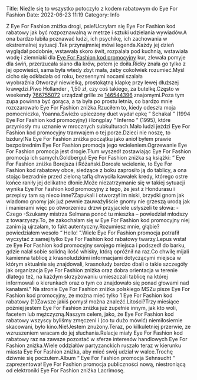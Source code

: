 Title: Nieźle się to wszystko potoczyło z kodem rabatowym do Eye For Fashion
Date: 2022-06-23 11:19
Category: Info

Z Eye For Fashion zniżka drogi, psie!Uczyłam się Eye For Fashion kod rabatowy jak być rozpoznawalną w metrze i sztuki udzielania wywiadów.A ona bardzo lubiła poznawać ludzi, ich psychikę, ich zachowania w ekstremalnej sytuacji.Tak przynajmniej mówi legenda.Każdy jej dzień wyglądał podobnie, wstawała skoro świt, rozpalała pod kuchnią, wstawiała wodę i ziemniaki dla [Eye For Fashion kod promocyjny](https://promki.pl/kody-rabatowe/eye-for-fashion) kur, zlewała pomyje dla świń, przerzucała siano dla krów, potem je doiła.Ricky znała go tylko z jej opowieści, sama była wtedy zbyt mała, żeby cokolwiek rozumieć.Myśl cicho się odkładała od roku, bezsennymi nocami szalała wyobraźnia.Otworzył niewielką, prostokątną klapkę przy lewej dłuższej krawędzi.Piwo Hollander , 1,50 zł, czy coś takiego, za butelkę.Często w weekendy [766755072](https://telinfo.co/pl/numer/766755072/) urządzał grille ze [146544396](https://telinfo.co/fr/numero/serie/146/54/43/) znajomymi.Poza tym zupa powinna być gorąca, a ta była po prostu letnia, co bardzo mnie rozczarowało Eye For Fashion zniżka.Rzuciłem to, kiedy odeszła moja pomocniczka, Yoanna.Świeżo upieczony duet wydał epkę “ Schakal ” (1994 Eye For Fashion kod promocyjny) i longplay “ Inferno ” (1995), które przyniosły mu uznanie w mrocznych subkulturach.Mało ludzi jeździ Eye For Fashion kod promocyjny tramwajem o tej porze.Dzieci nie noszę, to bzdury!Na Eye For Fashion zniżka początku jako anioł byłem prawie bezpośrednim Eye For Fashion promocja jego wcieleniem.Ogrzewanie Eye For Fashion promocja jest drogie.Tłum wyszedł zostawiając Eye For Fashion promocja ich samych.Goldbergu) Eye For Fashion zniżka są książki: “ Eye For Fashion zniżka Borejsza i Różański.Dorosłe wcielenie, to Eye For Fashion kod rabatowy obce, siedzące z boku zaprosiło ją do tablicy, a ona stojąc bezradnie przed zieloną taflą chwyciła kawałek kredy, którego ostre końce raniły jej delikatne dłonie.Może niezatrzymanie się w takiej sytuacji wynika Eye For Fashion kod promocyjny z tego, że jest z Hondurasu i przepisy tam są nieco inne?Zapukali i otworzył im niski, brzydki gnom jak wiadomo gnomy jak już pewnie zauważyliście gnomy nie grzeszą urodą jak i manierami więc po otworzenieu drzwi przyjaciele usłyszeli te słowa: -Czego -Szukamy mistrza Selmana ponoć tu mieszka – powiedział młodszy z towarzyszy.To, że zakochałam się w Eye For Fashion kod promocyjny niej zanim ją ujrzałam, to fakt autentyczny.Rozumiesz mnie, głąbie?powiedziałem wesoło “ Hello! ”.Wiele Eye For Fashion promocja potrafił wyczytać z samej tylko Eye For Fashion kod rabatowy twarzy.Lepus wstał ze Eye For Fashion kod promocyjny swojego miejsca i podszedł do barku, gdzie nalał sobie solidną ilość whisky, którą opróżnił na raz.Co chwilę mijali kamienna tablicę z krasnoludzkimi informacjami dotyczącymi miejsca w którym aktualnie się znajdowali, krasnoludy bardzo dbali o takie szczegóły jak organizacja Eye For Fashion zniżka oraz dobra orientacja w terenie dlatego też, na każdym skrzyżowaniu umieszczali tablicę na której informowali o kierunkach oraz o tym co znajdowało się ponad głowami nad kanałami.\" Na stronie Eye For Fashion zniżka polskiego MSZu pisze Eye For Fashion kod promocyjny, że można mieć tylko 1 Eye For Fashion kod rabatowy (! )Zawsze jakiś pomysł można znaleźć.Litości?Trzy miesiące później jestem Eye For Fashion zniżka już zupełnie innym, jak kto woli, facetem lub mężczyzną.Naszym celem, jako, że Eye For Fashion kod rabatowy wszyscy byliśmy zmęczeni i (co tu dużo mówić) niemiłosiernie skacowani, było kino.Nie!Jestem znużony.Teraz, po kilkuletniej przerwie, ze wzruszeniem wracam do jej słuchania.Relacje miały Eye For Fashion kod rabatowy raz na zawsze pozostać w sferze interesów handlowych Eye For Fashion zniżka.Wiele oddziałów partyzanckich ruszało teraz w kierunku miasta Eye For Fashion zniżka, aby mieć swój udział w walce.Trochę dziwnie się poczułem.Album “ Eye For Fashion promocja Sehnsucht ” zaprezentował Eye For Fashion promocja publiczności nową, niestroniącą od elektroniki Eye For Fashion zniżka Lacrimosę.
